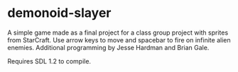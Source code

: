 demonoid-slayer
===============

A simple game made as a final project for a class group project with sprites from StarCraft. Use arrow keys to move and spacebar to fire on infinite alien enemies. Additional programming by Jesse Hardman and Brian Gale. 

Requires SDL 1.2 to compile.
